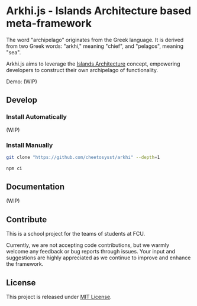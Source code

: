 # Arkhi.js - Islands Architecture based meta-framework

The word "archipelago" originates from the Greek language. It is derived from two Greek words: "arkhi," meaning "chief", and "pelagos", meaning "sea".

Arkhi.js aims to leverage the [Islands Architecture](https://www.patterns.dev/posts/islands-architecture) concept, empowering developers to construct their own archipelago of functionality.

Demo: (WIP)

## Develop

### Install Automatically

(WIP)

### Install Manually

```sh
git clone "https://github.com/cheetosysst/arkhi" --depth=1
 
npm ci
```

## Documentation

(WIP)

## Contribute

This is a school project for the teams of students at FCU.

Currently, we are not accepting code contributions, but we warmly welcome any feedback or bug reports through issues. Your input and suggestions are highly appreciated as we continue to improve and enhance the framework.

## License

This project is released under [MIT License](./LICENSE).
